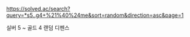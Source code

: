 https://solved.ac/search?query=*s5..g4+%21%40%24me&sort=random&direction=asc&page=1

실버 5 ~ 골드 4 랜덤 디펜스
